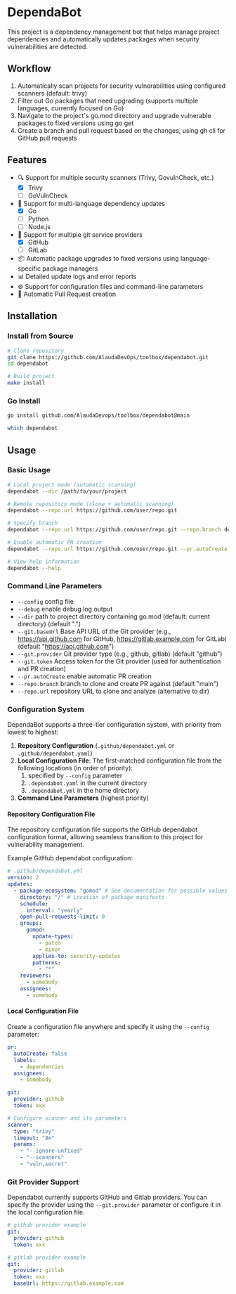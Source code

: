 # DependaBot

This project is a dependency management bot that helps manage project dependencies and automatically updates packages when security vulnerabilities are detected.

## Workflow

1. Automatically scan projects for security vulnerabilities using configured scanners (default: trivy)
2. Filter out Go packages that need upgrading (supports multiple languages, currently focused on Go)
3. Navigate to the project's go.mod directory and upgrade vulnerable packages to fixed versions using go get
4. Create a branch and pull request based on the changes, using gh cli for GitHub pull requests

## Features

- 🔍 Support for multiple security scanners (Trivy, GovulnCheck, etc.)
  - [x] Trivy
  - [ ] GoVulnCheck
- 🎯 Support for multi-language dependency updates
  - [x] Go
  - [ ] Python
  - [ ] Node.js
- 🔌 Support for multiple git service providers
  - [x] GitHub
  - [ ] GitLab
- 📦 Automatic package upgrades to fixed versions using language-specific package managers
- 📊 Detailed update logs and error reports
- ⚙️ Support for configuration files and command-line parameters
- 🌿 Automatic Pull Request creation

## Installation

### Install from Source

```bash
# Clone repository
git clone https://github.com/AlaudaDevOps/toolbox/dependabot.git
cd dependabot

# Build project
make install
```

### Go Install

```bash
go install github.com/AlaudaDevops/toolbox/dependabot@main

which dependabot
```

## Usage

### Basic Usage

```bash
# Local project mode (automatic scanning)
dependabot --dir /path/to/your/project

# Remote repository mode (clone + automatic scanning)
dependabot --repo.url https://github.com/user/repo.git

# Specify branch
dependabot --repo.url https://github.com/user/repo.git --repo.branch develop

# Enable automatic PR creation
dependabot --repo.url https://github.com/user/repo.git --pr.autoCreate

# View help information
dependabot --help
```

### Command Line Parameters

-  `--config`          config file
-  `--debug`           enable debug log output
-  `--dir`             path to project directory containing go.mod (default: current directory) (default ".")
-  `--git.baseUrl`     Base API URL of the Git provider (e.g., https://api.github.com for GitHub, https://gitlab.example.com for GitLab) (default "https://api.github.com")
-  `--git.provider`    Git provider type (e.g., github, gitlab) (default "github")
-  `--git.token`       Access token for the Git provider (used for authentication and PR creation)
-  `--pr.autoCreate`   enable automatic PR creation
-  `--repo.branch`     branch to clone and create PR against (default "main")
-  `--repo.url`        repository URL to clone and analyze (alternative to dir)

### Configuration System

DependaBot supports a three-tier configuration system, with priority from lowest to highest:

1. **Repository Configuration** (`.github/dependabot.yml` or `.github/dependabot.yaml`)
2. **Local Configuration File**: The first-matched configuration file from the following locations (in order of priority):
   1. specified by `--config` parameter
   2. `.dependabot.yaml` in the current directory
   3. `.dependabot.yml` in the home directory
3. **Command Line Parameters** (highest priority)

#### Repository Configuration File

The repository configuration file supports the GitHub dependabot configuration format, allowing seamless transition to this project for vulnerability management.

Example GitHub dependabot configuration:

```yaml
# .github/dependabot.yml
version: 2
updates:
  - package-ecosystem: "gomod" # See documentation for possible values
    directory: "/" # Location of package manifests
    schedule:
      interval: "yearly"
    open-pull-requests-limit: 0
    groups:
      gomod:
        update-types:
          - patch
          - minor
        applies-to: security-updates
        patterns:
          - "*"
    reviewers:
      - somebody
    assignees:
      - somebody
```

#### Local Configuration File

Create a configuration file anywhere and specify it using the `--config` parameter:

```yaml
pr:
  autoCreate: false
  labels:
    - dependencies
  assignees:
    - somebody

git:
  provider: github
  token: xxx

# Configure scanner and its parameters
scanner:
  type: "trivy"
  timeout: "8m"
  params:
    - "--ignore-unfixed"
    - "--scanners"
    - "vuln,secret"
```

### Git Provider Support

Dependabot currently supports GitHub and Gitlab providers. You can specify the provider using the `--git.provider` parameter or configure it in the local configuration file.


```yaml
# github provider example
git:
  provider: github
  token: xxx
```

```yaml
# gitlab provider example
git:
  provider: gitlab
  token: xxx
  baseUrl: https://gitlab.example.com
```